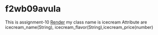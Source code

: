 # f2wb09avula
This is assignment-10 
[Render](https://f2wb09avula.onrender.com)
my class name is icecream
Attribute are icecream_name(String), icecream_flavor(String),icecream_price(number)